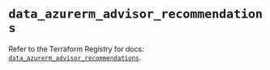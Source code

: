 # `data_azurerm_advisor_recommendations`

Refer to the Terraform Registry for docs: [`data_azurerm_advisor_recommendations`](https://registry.terraform.io/providers/hashicorp/azurerm/4.39.0/docs/data-sources/advisor_recommendations).
